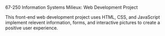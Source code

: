 67-250 Information Systems Milieux: Web Development Project

This front-end web development project uses HTML, CSS, and JavaScript implement relevent information, forms, and interactive pictures to create a positive user experience.
